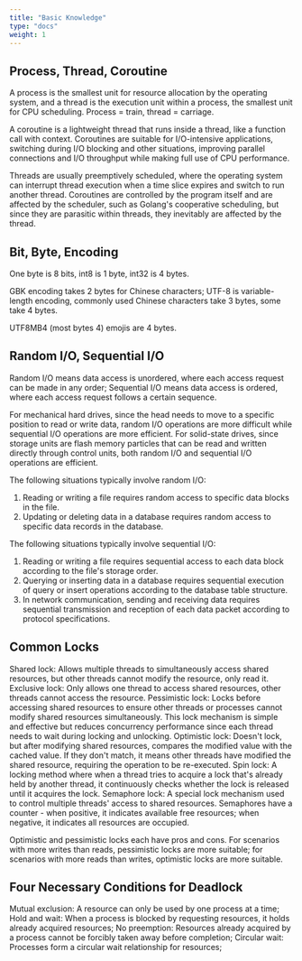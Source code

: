 ```yaml
---
title: "Basic Knowledge"
type: "docs"
weight: 1
---
```


## Process, Thread, Coroutine

A process is the smallest unit for resource allocation by the operating system, and a thread is the execution unit within a process, the smallest unit for CPU scheduling. Process = train, thread = carriage.

A coroutine is a lightweight thread that runs inside a thread, like a function call with context. Coroutines are suitable for I/O-intensive applications, switching during I/O blocking and other situations, improving parallel connections and I/O throughput while making full use of CPU performance.

Threads are usually preemptively scheduled, where the operating system can interrupt thread execution when a time slice expires and switch to run another thread. Coroutines are controlled by the program itself and are affected by the scheduler, such as Golang's cooperative scheduling, but since they are parasitic within threads, they inevitably are affected by the thread.

## Bit, Byte, Encoding

One byte is 8 bits, int8 is 1 byte, int32 is 4 bytes.

GBK encoding takes 2 bytes for Chinese characters; UTF-8 is variable-length encoding, commonly used Chinese characters take 3 bytes, some take 4 bytes.

UTF8MB4 (most bytes 4) emojis are 4 bytes.

## Random I/O, Sequential I/O

Random I/O means data access is unordered, where each access request can be made in any order; Sequential I/O means data access is ordered, where each access request follows a certain sequence.

For mechanical hard drives, since the head needs to move to a specific position to read or write data, random I/O operations are more difficult while sequential I/O operations are more efficient. For solid-state drives, since storage units are flash memory particles that can be read and written directly through control units, both random I/O and sequential I/O operations are efficient.

The following situations typically involve random I/O:

1. Reading or writing a file requires random access to specific data blocks in the file.
2. Updating or deleting data in a database requires random access to specific data records in the database.

The following situations typically involve sequential I/O:

1. Reading or writing a file requires sequential access to each data block according to the file's storage order.
2. Querying or inserting data in a database requires sequential execution of query or insert operations according to the database table structure.
3. In network communication, sending and receiving data requires sequential transmission and reception of each data packet according to protocol specifications.

## Common Locks

Shared lock: Allows multiple threads to simultaneously access shared resources, but other threads cannot modify the resource, only read it.
Exclusive lock: Only allows one thread to access shared resources, other threads cannot access the resource.
Pessimistic lock: Locks before accessing shared resources to ensure other threads or processes cannot modify shared resources simultaneously. This lock mechanism is simple and effective but reduces concurrency performance since each thread needs to wait during locking and unlocking.
Optimistic lock: Doesn't lock, but after modifying shared resources, compares the modified value with the cached value. If they don't match, it means other threads have modified the shared resource, requiring the operation to be re-executed.
Spin lock: A locking method where when a thread tries to acquire a lock that's already held by another thread, it continuously checks whether the lock is released until it acquires the lock.
Semaphore lock: A special lock mechanism used to control multiple threads' access to shared resources. Semaphores have a counter - when positive, it indicates available free resources; when negative, it indicates all resources are occupied.

Optimistic and pessimistic locks each have pros and cons. For scenarios with more writes than reads, pessimistic locks are more suitable; for scenarios with more reads than writes, optimistic locks are more suitable.

## Four Necessary Conditions for Deadlock

Mutual exclusion: A resource can only be used by one process at a time;
Hold and wait: When a process is blocked by requesting resources, it holds already acquired resources;
No preemption: Resources already acquired by a process cannot be forcibly taken away before completion;
Circular wait: Processes form a circular wait relationship for resources;
